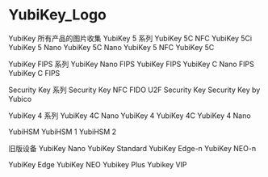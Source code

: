 # YubiKey_Logo
YubiKey 所有产品的图片收集
YubiKey 5 系列
YubiKey 5C NFC	YubiKey 5Ci	YubiKey 5 Nano	YubiKey 5C Nano	YubiKey 5 NFC	YubiKey 5C
					
YubiKey FIPS 系列
YubiKey Nano FIPS	YubiKey FIPS	YubiKey C Nano FIPS	YubiKey C FIPS
			
Security Key 系列
Security Key NFC	FIDO U2F Security Key	Security Key by Yubico
		
YubiKey 4 系列
YubiKey 4C Nano	YubiKey 4	YubiKey 4C	YubiKey 4 Nano
			
YubiHSM
YubiHSM 1	YubiHSM 2
	
旧版设备
YubiKey Nano	YubiKey Standard	YubiKey Edge-n	YubiKey NEO-n
			
YubiKey Edge	YubiKey NEO	Yubikey Plus	Yubikey VIP
			
